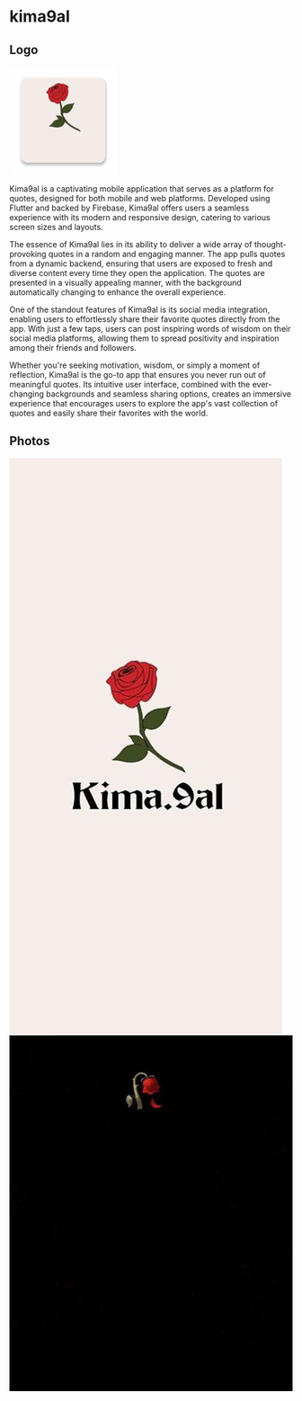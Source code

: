 # kima9al

## Logo
![Preview](/1.png)

Kima9al is a captivating mobile application that serves as a platform for quotes, designed for both mobile and web platforms. Developed using Flutter and backed by Firebase, Kima9al offers users a seamless experience with its modern and responsive design, catering to various screen sizes and layouts.

The essence of Kima9al lies in its ability to deliver a wide array of thought-provoking quotes in a random and engaging manner. The app pulls quotes from a dynamic backend, ensuring that users are exposed to fresh and diverse content every time they open the application. The quotes are presented in a visually appealing manner, with the background automatically changing to enhance the overall experience.

One of the standout features of Kima9al is its social media integration, enabling users to effortlessly share their favorite quotes directly from the app. With just a few taps, users can post inspiring words of wisdom on their social media platforms, allowing them to spread positivity and inspiration among their friends and followers.

Whether you're seeking motivation, wisdom, or simply a moment of reflection, Kima9al is the go-to app that ensures you never run out of meaningful quotes. Its intuitive user interface, combined with the ever-changing backgrounds and seamless sharing options, creates an immersive experience that encourages users to explore the app's vast collection of quotes and easily share their favorites with the world.

## Photos
![Preview](2.jpg)
![Preview](3.jpg)